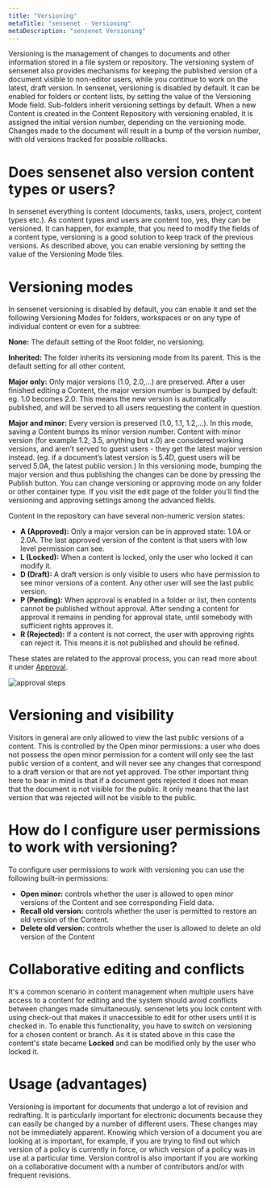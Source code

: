 ```yaml
---
title: "Versioning"
metaTitle: "sensenet - Versioning"
metaDescription: "sensenet Versioning"
---
```


Versioning is the management of changes to documents and other information stored in a file system or repository.
The versioning system of sensenet also provides mechanisms for keeping the published version of a document visible to non-editor users, while you continue to work on the latest, draft version.
In sensenet, versioning is disabled by default. It can be enabled for folders or content lists, by setting the value of the Versioning Mode field. Sub-folders inherit versioning settings by default.
When a new Content is created in the Content Repository with versioning enabled, it is assigned the initial version number, depending on the versioning mode. Changes made to the document will result in a bump of the version number, with old versions tracked for possible rollbacks.

# Does sensenet also version content types or users?
In sensenet everything is content (documents, tasks, users, project, content types etc.). As content types and users are content too, yes, they can be versioned. It can happen, for example, that you need to modify the fields of a content type, versioning is a good solution to keep track of the previous versions. As described above, you can enable versioning by setting the value of the Versioning Mode files.

# Versioning modes
In sensenet versioning is disabled by default, you can enable it and set the following Versioning Modes for folders, workspaces or on any type of individual content or even for a subtree:

**None:** The default setting of the Root folder, no versioning.

**Inherited:** The folder inherits its versioning mode from its parent. This is the default setting for all other content.

**Major only:** Only major versions (1.0, 2.0,…) are preserved. After a user finished editing a Content, the major version number is bumped by default: eg. 1.0 becomes 2.0. This means the new version is automatically published, and will be served to all users requesting the content in question.

**Major and minor:** Every version is preserved (1.0, 1.1, 1.2,…). In this mode, saving a Content bumps its minor version number. Content with minor version (for example 1.2, 3.5, anything but x.0) are considered working versions, and aren’t served to guest users - they get the latest major version instead. (eg. if a document’s latest version is 5.4D, guest users will be served 5.0A, the latest public version.) In this versioning mode, bumping the major version and thus publishing the changes can be done by pressing the Publish button.
You can change versioning or approving mode on any folder or other container type. If you visit the edit page of the folder you'll find the versioning and approving settings among the advanced fields.

Content in the repository can have several non-numeric version states:
- **A (Approved):** Only a major version can be in approved state: 1.0A or 2.0A. The last approved version of the content is that users with low level permission can see.
- **L (Locked):** When a content is locked, only the user who locked it can modify it.
- **D (Draft):** A draft version is only visible to users who have permission to see minor versions of a content. Any other user will see the last public version.
- **P (Pending):** When approval is enabled in a folder or list, then contents cannot be published without approval. After sending a content for approval it remains in pending for approval state, until somebody with sufficient rights approves it.
- **R (Rejected):** If a content is not correct, the user with approving rights can reject it. This means it is not published and should be refined.

These states are related to the approval process, you can read more about it under [Approval](/concepts/collaboration/02-simple-approval).

![approval steps](../img/approval.png)

# Versioning and visibility
Visitors in general are only allowed to view the last public versions of a content. This is controlled by the Open minor permissions: a user who does not possess the open minor permission for a content will only see the last public version of a content, and will never see any changes that correspond to a draft version or that are not yet approved. The other important thing here to bear in mind is that if a document gets rejected it does not mean that the document is not visible for the public. It only means that the last version that was rejected will not be visible to the public.

# How do I configure user permissions to work with versioning?
To configure user permissions to work with versioning you can use the following built-in permissions:
- **Open minor:** controls whether the user is allowed to open minor versions of the Content and see corresponding Field data.
- **Recall old version:** controls whether the user is permitted to restore an old version of the Content.
- **Delete old version:** controls whether the user is allowed to delete an old version of the Content

# Collaborative editing and conflicts

It's a common scenario in content management when multiple users have access to a content for editing and the system should avoid conflicts between changes made simultaneously. sensenet lets you lock content with using check-out that makes it unaccessible to edit for other users until it is checked in. To enable this functionality, you have to switch on versioning for a chosen content or branch. As it is stated above in this case the content's state became **Locked** and can be modified only by the user who locked it.

# Usage (advantages)
Versioning is important for documents that undergo a lot of revision and redrafting. It is particularly important for electronic documents because they can easily be changed by a number of different users. These changes may not be immediately apparent. Knowing which version of a document you are looking at is important, for example, if you are trying to find out which version of a policy is currently in force, or which version of a policy was in use at a particular time. Version control is also important if you are working on a collaborative document with a number of contributors and/or with frequent revisions.
